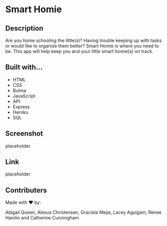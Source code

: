 # Smart Homie

## Description

Are you home schooling the little(s)? Having trouble keeping up with tasks or would like to organize them better? Smart Homie is where you need to be. This app will help keep you and your little smart homie(s) on track.

## Built with...

- HTML
- CSS
- Bulma
- JavaScript
- API
- Express
- Heroku
- SQL

## Screenshot

placeholder

## Link

placeholder

## Contributers

Made with ❤️ by:

Abigail Queen, Alexus Christensen, Graciela Mejia, Lacey Aguigam, Renee Hamlin and Catherine Cunningham
